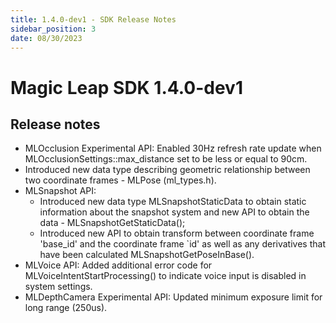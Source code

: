 ```yaml
---
title: 1.4.0-dev1 - SDK Release Notes
sidebar_position: 3
date: 08/30/2023
---
```


# Magic Leap SDK 1.4.0-dev1

## Release notes

- MLOcclusion Experimental API: Enabled 30Hz refresh rate update when MLOcclusionSettings::max_distance set to be less or equal to 90cm.
- Introduced new data type describing geometric relationship between two coordinate frames - MLPose (ml_types.h).
- MLSnapshot API:
  - Introduced new data type MLSnapshotStaticData to obtain static information about the snapshot system and new API to obtain the data - MLSnapshotGetStaticData();
  - Introduced new API to obtain transform between coordinate frame 'base_id' and the coordinate frame `id' as well as any derivatives that have been calculated MLSnapshotGetPoseInBase().
- MLVoice API: Added additional error code for MLVoiceIntentStartProcessing() to indicate voice input is disabled in system settings.
- MLDepthCamera Experimental API: Updated minimum exposure limit for long range (250us).
